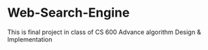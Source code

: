 # Web-Search-Engine

This is final project in class of CS 600 Advance algorithm Design & Implementation

